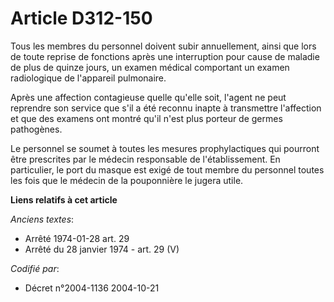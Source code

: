 # Article D312-150

Tous les membres du personnel doivent subir annuellement, ainsi que lors de toute reprise de fonctions après une interruption
pour cause de maladie de plus de quinze jours, un examen médical comportant un examen radiologique de l'appareil pulmonaire.

Après une affection contagieuse quelle qu'elle soit, l'agent ne peut reprendre son service que s'il a été reconnu inapte à
transmettre l'affection et que des examens ont montré qu'il n'est plus porteur de germes pathogènes.

Le personnel se soumet à toutes les mesures prophylactiques qui pourront être prescrites par le médecin responsable de
l'établissement. En particulier, le port du masque est exigé de tout membre du personnel toutes les fois que le médecin de la
pouponnière le jugera utile.

**Liens relatifs à cet article**

_Anciens textes_:

  - Arrêté 1974-01-28 art. 29
  - Arrêté du 28 janvier 1974 - art. 29 (V)

_Codifié par_:

  - Décret n°2004-1136 2004-10-21
